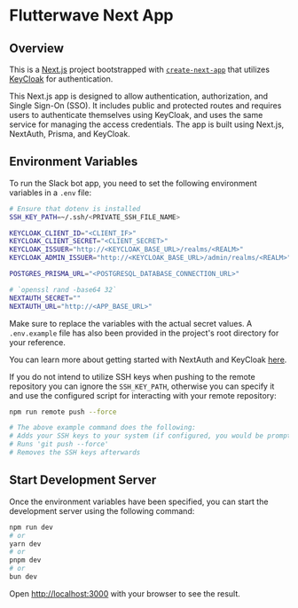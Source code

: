 # Flutterwave Next App

## Overview

This is a [Next.js](https://nextjs.org/) project bootstrapped with [`create-next-app`](https://github.com/vercel/next.js/tree/canary/packages/create-next-app) that utilizes [KeyCloak](https://www.keycloak.org/) for authentication.

This Next.js app is designed to allow authentication, authorization, and Single Sign-On (SSO). It includes public and protected routes and requires users to authenticate themselves using KeyCloak, and uses the same service for managing the access credentials. The app is built using Next.js, NextAuth, Prisma, and KeyCloak.

## Environment Variables

To run the Slack bot app, you need to set the following environment variables in a `.env` file:
```bash
# Ensure that dotenv is installed
SSH_KEY_PATH=~/.ssh/<PRIVATE_SSH_FILE_NAME>

KEYCLOAK_CLIENT_ID="<CLIENT_IF>"
KEYCLOAK_CLIENT_SECRET="<CLIENT_SECRET>"
KEYCLOAK_ISSUER="http://<KEYCLOAK_BASE_URL>/realms/<REALM>"
KEYCLOAK_ADMIN_ISSUER="http://<KEYCLOAK_BASE_URL>/admin/realms/<REALM>"

POSTGRES_PRISMA_URL="<POSTGRESQL_DATABASE_CONNECTION_URL>"

# `openssl rand -base64 32`
NEXTAUTH_SECRET=""
NEXTAUTH_URL="http://<APP_BASE_URL>"
```

Make sure to replace the variables with the actual secret values. A `.env.example` file has also been provided in the project's root directory for your reference. 

You can learn more about getting started with NextAuth and KeyCloak [here](https://next-auth.js.org/providers/keycloak).

If you do not intend to utilize SSH keys when pushing to the remote repository you can ignore the `SSH_KEY_PATH`, otherwise you can specify it and use the configured script for interacting with your remote repository:
```bash
npm run remote push --force

# The above example command does the following:
# Adds your SSH keys to your system (if configured, you would be prompted to input the password for your SSH keys)
# Runs 'git push --force'
# Removes the SSH keys afterwards
```

## Start Development Server

Once the environment variables have been specified, you can start the development server using the following command:

```bash
npm run dev
# or
yarn dev
# or
pnpm dev
# or
bun dev
```

Open [http://localhost:3000](http://localhost:3000) with your browser to see the result.
